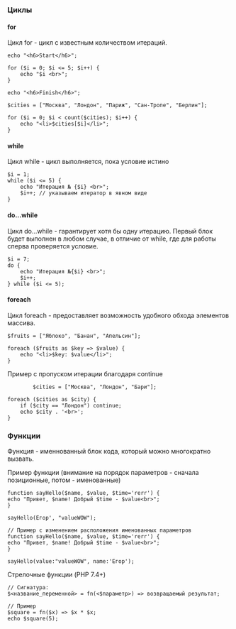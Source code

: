 ### Циклы

#### for
Цикл for - цикл с известным количеством итераций.

    echo "<h6>Start</h6>";

    for ($i = 0; $i <= 5; $i++) {
        echo "$i <br>";
    }
    
    echo "<h6>Finish</h6>";
    
    $cities = ["Москва", "Лондон", "Париж", "Сан-Тропе", "Берлин"];
    
    for ($i = 0; $i < count($cities); $i++) {
        echo "<li>$cities[$i]</li>";
    }

#### while
Цикл while - цикл выполняется, пока условие истино

    $i = 1;
    while ($i <= 5) {
        echo "Итерация № {$i} <br>";
        $i++; // указываем итератор в явном виде
    }

#### do...while
Цикл do...while - гарантирует хотя бы одну итерацию. Первый блок будет выполнен в любом случае, в отличие от while, где для работы сперва проверяется условие.

    $i = 7;
    do {
        echo "Итерация №{$i} <br>";
        $i++;
    } while ($i <= 5);

#### foreach
Цикл foreach - предоставляет возможность удобного обхода элементов массива.

    $fruits = ["Яблоко", "Банан", "Апельсин"];
    
    foreach ($fruits as $key => $value) {
        echo "<li>$key: $value</li>";
    }

Пример с пропуском итерации благодаря continue

            $cities = ["Москва", "Лондон", "Бари"];

    foreach ($cities as $city) {
        if ($city == "Лондон") continue;
        echo $city . '<br>';
    }

### Функции
Функция - именнованный блок кода, который можно многократно вызвать.

Пример функции (внимание на порядок параметров - сначала позиционные, потом - именованные)

    function sayHello($name, $value, $time='rerr') {
    echo "Привет, $name! Добрый $time - $value<br>";
    }
    
    sayHello(Егор', "valueWOW");

    // Пример с изменением расположения именованных параметров
    function sayHello($name, $value, $time='rerr') {
    echo "Привет, $name! Добрый $time - $value<br>";
    }
    
    sayHello(value:"valueWOW", name:'Егор');
    
Стрелочные функции (PHP 7.4+)

    // Cигнатура: 
    $<название_переменной> = fn(<$параметр>) => возвращаемый результат;

    // Пример
    $square = fn($x) => $x * $x;
    echo $square(5);

